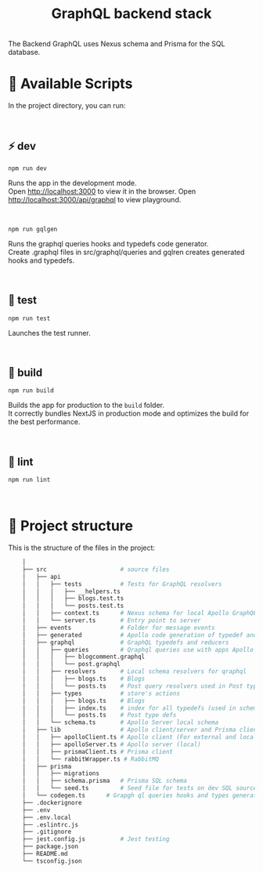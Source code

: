 <h1 align="center">GraphQL backend stack</h1>

<br />
The Backend GraphQL uses Nexus schema and Prisma for the SQL database.

<br />

# 🚀 Available Scripts

In the project directory, you can run:

<br />

## ⚡️ dev

```
npm run dev
```

Runs the app in the development mode.\
Open [http://localhost:3000](http://localhost:3000) to view it in the browser.
Open [http://localhost:3000/api/graphql](http://localhost:3000/api/graphql) to view playground.

<br />

```
npm run gqlgen
```

Runs the graphql queries hooks and typedefs code generator.\
Create .graphql files in src/graphql/queries and gqlren creates generated hooks and typedefs.

<br />

## 🧪 test

```
npm run test
```
Launches the test runner.

<br />

## 🦾 build

```
npm run build
```

Builds the app for production to the `build` folder.\
It correctly bundles NextJS in production mode and optimizes the build for the best performance.

<br />

## 🧶 lint

```
npm run lint
```

<br />

# 🧬 Project structure

This is the structure of the files in the project:

```sh
    │
    ├── src                     # source files
    │   ├── api
    │   │   ├── tests           # Tests for GraphQL resolvers
    │   │   │   ├── __helpers.ts
    │   │   │   ├── blogs.test.ts
    │   │   │   └── posts.test.ts   
    │   │   ├── context.ts      # Nexus schema for local Apollo GraphQL
    │   │   └── server.ts       # Entry point to server
    │   ├── events              # Folder for message events
    │   ├── generated           # Apollo code generation of typedef and hooks from *.graphql files.
    │   ├── graphql             # GraphQL typedefs and reducers
    │   │   ├── queries         # Qraphql queries use with apps Apollo client
    │   │   │   ├── blogcomment.graphql       
    │   │   │   └── post.graphql  
    │   │   ├── resolvers       # Local schema resolvers for qraphql
    │   │   │   ├── blogs.ts    # Blogs   
    │   │   │   └── posts.ts    # Post query resolvers used in Post typedefs
    │   │   ├── types           # store's actions
    │   │   │   ├── blogs.ts    # Blogs
    │   │   │   ├── index.ts    # index for all typedefs (used in schema.ts)
    │   │   │   └── posts.ts    # Post type defs
    │   │   └── schema.ts       # Apollo Server local schema
    │   ├── lib                 # Apollo client/server and Prisma client
    │   │   ├── apolloClient.ts # Apollo client (For external and local graph cache)
    │   │   ├── apolloServer.ts # Apollo server (local)
    │   │   ├── prismaClient.ts # Prisma client
    │   │   └── rabbitWrapper.ts # RabbitMQ 
    │   ├── prisma
    │   │   ├── migrations
    │   │   ├── schema.prisma   # Prisma SQL schema
    │   │   └── seed.ts         # Seed file for tests on dev SQL source
    │   └── codegen.ts      # Grapgh ql queries hooks and types generator codegen runner
    ├── .dockerignore
    ├── .env
    ├── .env.local
    ├── .eslintrc.js
    ├── .gitignore
    ├── jest.config.js          # Jest testing
    ├── package.json
    ├── README.md
    └── tsconfig.json
```
